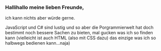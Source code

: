 ### Hallihallo meine lieben Freunde,

ich kann nichts aber würde gerne.

JavaScript und C# sind lustig und so aber die Porgrammierwelt hat doch bestimmt noch bessere Sachen zu bieten, mal gucken was ich so finden kann (vielleicht ist auch HTML (also mit CSS dazu) das einzige was ich so halbwegs bedienen kann...naja)


<!--
*
-->
